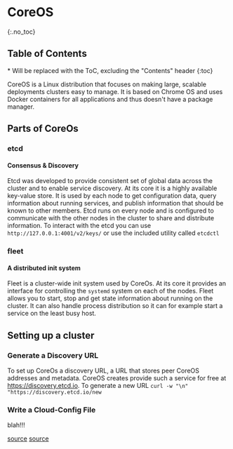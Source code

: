 # CoreOS

{:.no_toc}

<h2 id="toc-header">Table of Contents <i class="fa fa-chevron-up" aria-hidden="true" id="toc-arrow"></i></h2>
* Will be replaced with the ToC, excluding the "Contents" header
{:toc}


CoreOS is a Linux distribution that focuses on making large, scalable deployments clusters easy to manage. It is based on Chrome OS and uses Docker containers for all applications and thus doesn't have a package manager.

## Parts of CoreOs
### etcd 
#### Consensus & Discovery
Etcd was developed to provide consistent set of global data across the cluster and to enable service discovery. At its core it is a highly available key-value store. It is used by each node to get configuration data, query information about running services, and publish information that should be known to other members. Etcd runs on every node and is configured to communicate with the other nodes in the cluster to share and distribute information. To interact with the etcd you can use `http://127.0.0.1:4001/v2/keys/` or use the included utility called `etcdctl`

### fleet
#### A distributed init system
Fleet is a cluster-wide init system used by CoreOs. At its core it provides an interface for controlling the `systemd` system on each of the nodes. Fleet allows you to start, stop and get state information about running on the cluster. It can also handle process distribution so it can for example start a service on the least busy host.


## Setting up a cluster

### Generate a Discovery URL
To set up CoreOs a discovery URL, a URL that stores peer CoreOS addresses and metadata. CoreOS creates provide such a service for free at https://discovery.etcd.io. To generate a new URL `curl -w "\n" "https://discovery.etcd.io/new`

### Write a Cloud-Config File
blah!!!

[source](https://www.digitalocean.com/community/tutorials/an-introduction-to-coreos-system-components)
[source](https://coreos.com)